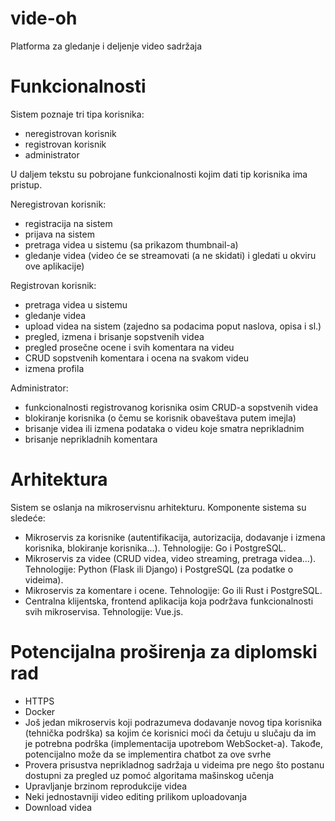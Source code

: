 # vide-oh
Platforma za gledanje i deljenje video sadržaja

# Funkcionalnosti
Sistem poznaje tri tipa korisnika:
- neregistrovan korisnik
- registrovan korisnik
- administrator

U daljem tekstu su pobrojane funkcionalnosti kojim dati tip korisnika ima pristup.

Neregistrovan korisnik:
- registracija na sistem
- prijava na sistem
- pretraga videa u sistemu (sa prikazom thumbnail-a)
- gledanje videa (video će se streamovati (a ne skidati) i gledati u okviru ove aplikacije)

Registrovan korisnik:
- pretraga videa u sistemu
- gledanje videa
- upload videa na sistem (zajedno sa podacima poput naslova, opisa i sl.)
- pregled, izmena i brisanje sopstvenih videa
- pregled prosečne ocene i svih komentara na videu
- CRUD sopstvenih komentara i ocena na svakom videu
- izmena profila

Administrator:
- funkcionalnosti registrovanog korisnika osim CRUD-a sopstvenih videa
- blokiranje korisnika (o čemu se korisnik obaveštava putem imejla)
- brisanje videa ili izmena podataka o videu koje smatra neprikladnim
- brisanje neprikladnih komentara

# Arhitektura
Sistem se oslanja na mikroservisnu arhitekturu.
Komponente sistema su sledeće:
- Mikroservis za korisnike (autentifikacija, autorizacija, dodavanje i izmena korisnika, blokiranje korisnika...). Tehnologije: Go i PostgreSQL.
- Mikroservis za videe (CRUD videa, video streaming, pretraga videa...). Tehnologije: Python (Flask ili Django) i PostgreSQL (za podatke o videima).
- Mikroservis za komentare i ocene. Tehnologije: Go ili Rust i PostgreSQL.
- Centralna klijentska, frontend aplikacija koja podržava funkcionalnosti svih mikroservisa. Tehnologije: Vue.js.

# Potencijalna proširenja za diplomski rad
- HTTPS
- Docker
- Još jedan mikroservis koji podrazumeva dodavanje novog tipa korisnika (tehnička podrška) sa kojim će korisnici moći da četuju u slučaju da im je potrebna podrška (implementacija upotrebom WebSocket-a). Takođe, potencijalno može da se implementira chatbot za ove svrhe
- Provera prisustva neprikladnog sadržaja u videima pre nego što postanu dostupni za pregled uz pomoć algoritama mašinskog učenja
- Upravljanje brzinom reprodukcije videa 
- Neki jednostavniji video editing prilikom uploadovanja
- Download videa
